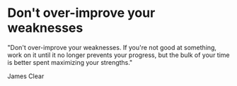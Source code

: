 # Don't over-improve your weaknesses

"Don't over-improve your weaknesses. If you're not good at something, work on it until it no longer prevents your progress, but the bulk of your time is better spent maximizing your strengths."

James Clear

